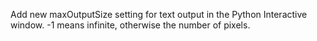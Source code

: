 Add new maxOutputSize setting for text output in the Python Interactive window. -1 means infinite, otherwise the number of pixels.

